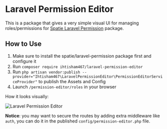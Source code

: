 # Laravel Permission Editor

This is a package that gives a very simple visual UI for managing roles/permissions for [Spatie Laravel Permission]() package.

## How to Use

1. Make sure to install the spatie/laravel-permission package first and configure it
2. Run `composer require ihtisham467/laravel-permission-editor`
3. Run `php artisan vendor:publish --provider="Ihtisham467\LaravelPermissionEditor\PermissionEditorServiceProvider"` to publish the Assets and Config
4. Launch `/permission-editor/roles` in your browser

How it looks visually:

![Laravel Permission Editor](https://laraveldaily.com/uploads/2023/01/laravel-permission-editor-view.png)

**Notice**: you may want to secure the routes by adding extra middleware like `auth`, you can do it in the published `config/permission-editor.php` file.


